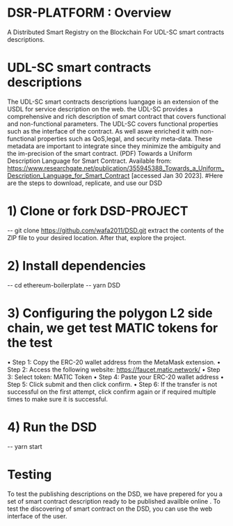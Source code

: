 # DSR-PLATFORM : Overview
A Distributed Smart Registry on the Blockchain For UDL-SC smart contracts descriptions. 
# UDL-SC smart contracts descriptions
 The UDL-SC smart contracts descriptions luangage is an extension of the USDL for service description on the web. the UDL-SC provides a comprehensive and rich description of smart contract that covers functional and non-functional parameters. The UDL-SC covers functional properties such as the interface of the contract. As well aswe enriched it with non-functional properties such as QoS,legal, and security meta-data. These metadata are important to integrate since they minimize the ambiguity and the im-precision of the smart contract.
(PDF) Towards a Uniform Description Language for Smart Contract. Available from: https://www.researchgate.net/publication/355945388_Towards_a_Uniform_Description_Language_for_Smart_Contract [accessed Jan 30 2023].
#Here are the steps to download, replicate, and use our DSD
# 1) Clone or fork DSD-PROJECT
 --   git clone https://github.com/wafa2011/DSD.git
extract the contents of the ZIP file to your desired location. After that, explore the project.
# 2) Install dependencies
-- cd ethereum-boilerplate
-- yarn DSD
# 3) Configuring the  polygon L2 side chain, we get test MATIC tokens for the test
• Step 1: Copy the ERC-20 wallet address from the MetaMask extension.
• Step 2: Access the following website: https://faucet.matic.network/
• Step 3: Select token: MATIC Token
• Step 4: Paste your ERC-20 wallet address
• Step 5: Click submit and then click confirm.
• Step 6: If the transfer is not successful on the first attempt, click confirm
again or if required multiple times to make sure it is successful.
# 4) Run the DSD 
-- yarn start
# Testing
To test the publishing descriptions on the DSD, we have prepered for you a set of smart contract description ready to be published availble online .
To test the discovering of smart contract on the DSD, you can use the web interface of the user. 
